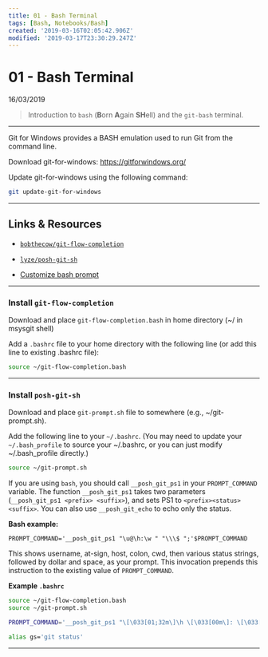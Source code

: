 ```yaml
---
title: 01 - Bash Terminal
tags: [Bash, Notebooks/Bash]
created: '2019-03-16T02:05:42.906Z'
modified: '2019-03-17T23:30:29.247Z'
---
```


# 01 - Bash Terminal

16/03/2019

> Introduction to `bash` (**B**orn **A**gain **SH**ell) and the `git-bash` terminal.

----

Git for Windows provides a BASH emulation used to run Git from the command line.

Download git-for-windows: https://gitforwindows.org/

Update git-for-windows using the following command:

```bash
git update-git-for-windows
```

----

## Links & Resources

* [`bobthecow/git-flow-completion`](https://github.com/bobthecow/git-flow-completion/wiki/Install-Bash-git-completion)

* [`lyze/posh-git-sh`](https://github.com/lyze/posh-git-sh)

* [Customize bash prompt](https://www.howtogeek.com/307701/how-to-customize-and-colorize-your-bash-prompt/)

----

### Install `git-flow-completion`

Download and place `git-flow-completion.bash` in home directory (~/ in msysgit shell)

Add a `.bashrc` file to your home directory with the following line (or add this line to existing .bashrc file):

```bash
source ~/git-flow-completion.bash
```

----

### Install `posh-git-sh`

Download and place `git-prompt.sh` file to somewhere (e.g., ~/git-prompt.sh).

Add the following line to your `~/.bashrc`. (You may need to update your `~/.bash_profile` to source your ~/.bashrc, or you can just modify ~/.bash_profile directly.)

```bash
source ~/git-prompt.sh
```

If you are using `bash`, you should call `__posh_git_ps1` in your `PROMPT_COMMAND` variable. The function `__posh_git_ps1` takes two parameters (`__posh_git_ps1 <prefix> <suffix>`), and sets PS1 to `<prefix><status><suffix>`. You can also use `__posh_git_echo` to echo only the status.

**Bash example:**
```
PROMPT_COMMAND='__posh_git_ps1 "\u@\h:\w " "\\\$ ";'$PROMPT_COMMAND
```

This shows username, at-sign, host, colon, cwd, then various status strings, followed by dollar and space, as your prompt. This invocation prepends this instruction to the existing value of `PROMPT_COMMAND`.

**Example `.bashrc`**

```bash
source ~/git-flow-completion.bash
source ~/git-prompt.sh

PROMPT_COMMAND='__posh_git_ps1 "\[\033[01;32m\]\h \[\033[00m\]: \[\033[01;34m\]\w \[\033[00m\]: " "\n \[\033[00m\]$ ";'$PROMPT_COMMAND

alias gs='git status'
```

----
